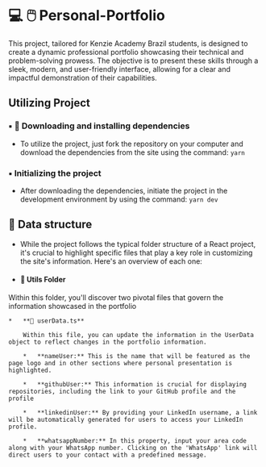 # :computer: :computer_mouse: Personal-Portfolio

This project, tailored for Kenzie Academy Brazil students, is designed to create a dynamic professional portfolio showcasing their technical and problem-solving prowess. The objective is to present these skills through a sleek, modern, and user-friendly interface, allowing for a clear and impactful demonstration of their capabilities.

## Utilizing Project

### ▪️ :bug: Downloading and installing dependencies

- To utilize the project, just fork the repository on your computer and download the dependencies from the site using the command: `yarn`

### ▪️ Initializing the project

- After downloading the dependencies, initiate the project in the development environment by using the command: `yarn dev`

## :file_folder: Data structure

- While the project follows the typical folder structure of a React project, it's crucial to highlight specific files that play a key role in customizing the site's information. Here's an overview of each one:

- #### :open_file_folder: Utils Folder

Within this folder, you'll discover two pivotal files that govern the information showcased in the portfolio

    *   **📄 userData.ts**

        Within this file, you can update the information in the UserData object to reflect changes in the portfolio information.

        *   **nameUser:** This is the name that will be featured as the page logo and in other sections where personal presentation is highlighted.

        *   **githubUser:** This information is crucial for displaying repositories, including the link to your GitHub profile and the profile

        *   **linkedinUser:** By providing your LinkedIn username, a link will be automatically generated for users to access your LinkedIn profile.

        *   **whatsappNumber:** In this property, input your area code along with your WhatsApp number. Clicking on the 'WhatsApp' link will direct users to your contact with a predefined message.
